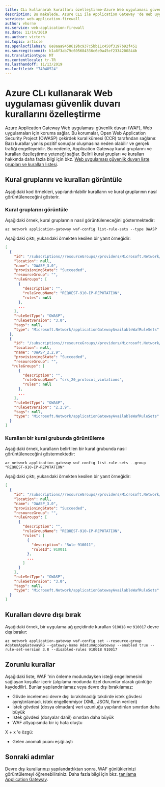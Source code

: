```yaml
---
title: CLı kullanarak kuralları özelleştirme-Azure Web uygulaması güvenlik duvarı
description: Bu makalede, Azure CLı ile Application Gateway 'de Web uygulaması Güvenlik Duvarı kurallarının nasıl özelleştirileceği hakkında bilgi verilmektedir.
services: web-application-firewall
author: vhorne
ms.service: web-application-firewall
ms.date: 11/14/2019
ms.author: victorh
ms.topic: article
ms.openlocfilehash: 8e8aaa9458619bc937c5bb11c450f3197b92f451
ms.sourcegitcommit: b1a8f3ab79c605684336c6e9a45ef2334200844b
ms.translationtype: MT
ms.contentlocale: tr-TR
ms.lasthandoff: 11/13/2019
ms.locfileid: "74048524"
---
```

# <a name="customize-web-application-firewall-rules-using-the-azure-cli"></a>Azure CLı kullanarak Web uygulaması güvenlik duvarı kurallarını özelleştirme

Azure Application Gateway Web uygulaması güvenlik duvarı (WAF), Web uygulamaları için koruma sağlar. Bu korumalar, Open Web Application Security Project (OWASP) çekirdek kural kümesi (CCR) tarafından sağlanır. Bazı kurallar yanlış pozitif sonuçlar oluşmasına neden olabilir ve gerçek trafiği engelleyebilir. Bu nedenle, Application Gateway kural gruplarını ve kuralları özelleştirme yeteneği sağlar. Belirli kural grupları ve kuralları hakkında daha fazla bilgi için bkz. [Web uygulaması güvenlik duvarı liste grupları ve kuralları listesi](application-gateway-crs-rulegroups-rules.md).

## <a name="view-rule-groups-and-rules"></a>Kural gruplarını ve kuralları görüntüle

Aşağıdaki kod örnekleri, yapılandırılabilir kuralların ve kural gruplarının nasıl görüntüleneceğini gösterir.

### <a name="view-rule-groups"></a>Kural gruplarını görüntüle

Aşağıdaki örnek, kural gruplarının nasıl görüntüleneceğini göstermektedir:

```azurecli-interactive
az network application-gateway waf-config list-rule-sets --type OWASP
```

Aşağıdaki çıktı, yukarıdaki örnekten kesilen bir yanıt örneğidir:

```json
[
  {
    "id": "/subscriptions//resourceGroups//providers/Microsoft.Network/applicationGatewayAvailableWafRuleSets/",
    "location": null,
    "name": "OWASP_3.0",
    "provisioningState": "Succeeded",
    "resourceGroup": "",
    "ruleGroups": [
      {
        "description": "",
        "ruleGroupName": "REQUEST-910-IP-REPUTATION",
        "rules": null
      },
      ...
    ],
    "ruleSetType": "OWASP",
    "ruleSetVersion": "3.0",
    "tags": null,
    "type": "Microsoft.Network/applicationGatewayAvailableWafRuleSets"
  },
  {
    "id": "/subscriptions//resourceGroups//providers/Microsoft.Network/applicationGatewayAvailableWafRuleSets/",
    "location": null,
    "name": "OWASP_2.2.9",
    "provisioningState": "Succeeded",
    "resourceGroup": "",
   "ruleGroups": [
      {
        "description": "",
        "ruleGroupName": "crs_20_protocol_violations",
        "rules": null
      },
      ...
    ],
    "ruleSetType": "OWASP",
    "ruleSetVersion": "2.2.9",
    "tags": null,
    "type": "Microsoft.Network/applicationGatewayAvailableWafRuleSets"
  }
]
```

### <a name="view-rules-in-a-rule-group"></a>Kuralları bir kural grubunda görüntüleme

Aşağıdaki örnek, kuralların belirtilen bir kural grubunda nasıl görüntüleneceğini göstermektedir:

```azurecli-interactive
az network application-gateway waf-config list-rule-sets --group "REQUEST-910-IP-REPUTATION"
```

Aşağıdaki çıktı, yukarıdaki örnekten kesilen bir yanıt örneğidir:

```json
[
  {
    "id": "/subscriptions//resourceGroups//providers/Microsoft.Network/applicationGatewayAvailableWafRuleSets/",
    "location": null,
    "name": "OWASP_3.0",
    "provisioningState": "Succeeded",
    "resourceGroup": "",
    "ruleGroups": [
      {
        "description": "",
        "ruleGroupName": "REQUEST-910-IP-REPUTATION",
        "rules": [
          {
            "description": "Rule 910011",
            "ruleId": 910011
          },
          ...
        ]
      }
    ],
    "ruleSetType": "OWASP",
    "ruleSetVersion": "3.0",
    "tags": null,
    "type": "Microsoft.Network/applicationGatewayAvailableWafRuleSets"
  }
]
```

## <a name="disable-rules"></a>Kuralları devre dışı bırak

Aşağıdaki örnek, bir uygulama ağ geçidinde kuralları `910018` ve `910017` devre dışı bırakır:

```azurecli-interactive
az network application-gateway waf-config set --resource-group AdatumAppGatewayRG --gateway-name AdatumAppGateway --enabled true --rule-set-version 3.0 --disabled-rules 910018 910017
```

## <a name="mandatory-rules"></a>Zorunlu kurallar

Aşağıdaki liste, WAF 'nin önleme modundayken isteği engellemesini sağlayan koşullar içerir (algılama modunda özel durumlar olarak günlüğe kaydedilir). Bunlar yapılandırılamaz veya devre dışı bırakılamaz:

* Gövde incelemesi devre dışı bırakılmadığı takdirde istek gövdesi ayrıştırılamadı, istek engellenmiyor (XML, JSON, form verileri)
* İstek gövdesi (dosya olmadan) veri uzunluğu yapılandırılan sınırdan daha büyük
* İstek gövdesi (dosyalar dahil) sınırdan daha büyük
* WAF altyapısında bir iç hata oluştu

X + x 'e özgü:

* Gelen anomali puanı eşiği aştı

## <a name="next-steps"></a>Sonraki adımlar

Devre dışı kurallarınızı yapılandırdıktan sonra, WAF günlüklerinizi görüntülemeyi öğrenebilirsiniz. Daha fazla bilgi için bkz. [tanılama Application Gateway](../../application-gateway/application-gateway-diagnostics.md#diagnostic-logging).

[fig1]: ./media/application-gateway-customize-waf-rules-portal/1.png
[1]: ./media/application-gateway-customize-waf-rules-portal/figure1.png
[2]: ./media/application-gateway-customize-waf-rules-portal/figure2.png
[3]: ./media/application-gateway-customize-waf-rules-portal/figure3.png
